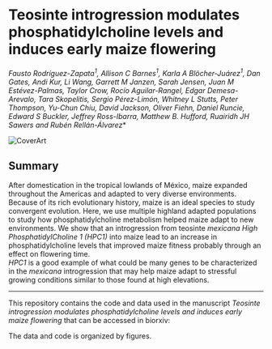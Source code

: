 # Teosinte introgression modulates phosphatidylcholine levels and induces early maize flowering
*Fausto Rodríguez-Zapata<sup>1</sup>, Allison C Barnes<sup>1</sup>, Karla A Blöcher-Juárez<sup>1</sup>, Dan Gates, Andi Kur, Li Wang, Garrett M Janzen, Sarah Jensen, Juan M Estévez-Palmas, Taylor Crow, Rocío Aguilar-Rangel, Edgar Demesa-Arevalo, Tara Skopelitis, Sergio Pérez-Limón, Whitney L Stutts, Peter Thompson, Yu-Chun Chiu, David Jackson, Oliver Fiehn, Daniel Runcie, Edward S Buckler, Jeffrey Ross-Ibarra, Matthew B. Hufford, Ruairidh JH Sawers and Rubén Rellán-Álvarez**

![CoverArt](/cover_repo.png)

## Summary
After domestication in the tropical lowlands of México, maize expanded throughout the Americas and adapted to very diverse environments. 
Because of its rich evolutionary history, maize is an ideal species to study convergent evolution. 
Here, we use multiple highland adapted populations to study how phosphatidylcholine metabolism helped maize adapt to new environments. 
We show that an introgression from teosinte *mexicana* *High PhosphatidylCholine 1 (HPC1)* into maize lead to an increase in phosphatidylcholine levels that improved maize fitness probably through an effect on flowering time.  
*HPC1* is a good example of what could be many genes to be characterized in the *mexicana* introgression that may help maize adapt to stressful growing conditions similar to those found at high elevations.  
***

This repository contains the code and data used in the manuscript *Teosinte introgression modulates phosphatidylcholine levels and induces early maize flowering* that can be accessed in biorxiv:

The data and code is organized by figures.


